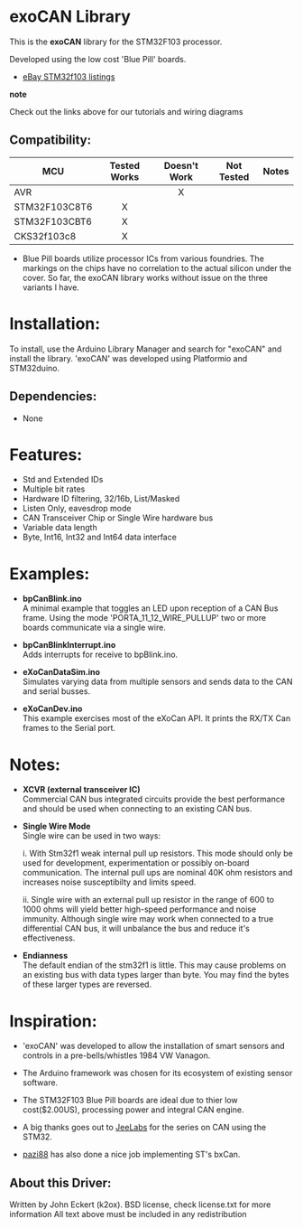 #  exoCAN Library 



<!--https://github.com/exothink/eXoCAN/assets/eXoCanXcvr.jpg 
[<img src="https://cdn-shop.adafruit.com/970x728/2021-00.jpg" width="500px">]
https://github.com/exothink/eXoCAN/blob/master/assets/eXoCanSingleWire.jpg
-->

This is the **exoCAN** library for the STM32F103 processor.  

Developed using the low cost 'Blue Pill' boards.
 * [eBay STM32f103 listings](https://www.ebay.com/sch/i.html?_from=R40&_trksid=m570.l1313&_nkw=stm32f103c8t6&_sacat=0&LH_TitleDesc=0&_osacat=0&_odkw=stm32f103+board)
 

**note** 

Check out the links above for our tutorials and wiring diagrams

<!-- START COMPATIBILITY TABLE -->

## Compatibility:

MCU                | Tested Works | Doesn't Work | Not Tested  | Notes
------------------ | :----------: | :----------: | :---------: | -----
AVR                |              |      X       |             |
STM32F103C8T6      |      X       |              |             | 
STM32F103CBT6      |      X       |              |             |
CKS32f103c8        |      X       |              |             |

  * Blue Pill boards utilize processor ICs from various foundries. The markings on the chips have no correlation to the actual silicon under the cover.  So far, the exoCAN library works without issue on the three variants I have.
  

<!-- END COMPATIBILITY TABLE -->

# Installation:
To install, use the Arduino Library Manager and search for "exoCAN" and install the library.  'exoCAN' was developed using Platformio and STM32duino.  

## Dependencies:
 * None

# Features:
* Std and Extended IDs
* Multiple bit rates
* Hardware ID filtering, 32/16b, List/Masked
* Listen Only, eavesdrop mode
* CAN Transceiver Chip or Single Wire hardware bus
* Variable data length
* Byte, Int16, Int32 and Int64 data interface

# Examples:
* **bpCanBlink.ino**  
A minimal example that toggles an LED upon reception of a CAN Bus frame.  Using the mode 'PORTA_11_12_WIRE_PULLUP' two or more boards communicate via a single wire.

* **bpCanBlinkInterrupt.ino**   
Adds interrupts for receive to bpBlink.ino.

* **eXoCanDataSim.ino**   
Simulates varying data from multiple sensors and sends data to the CAN and serial busses.

* **eXoCanDev.ino**  
This example exercises most of the eXoCan API. It prints the RX/TX Can frames to the Serial port.

# Notes: 
* **XCVR (external transceiver IC)**  
Commercial CAN bus integrated circuits provide the best performance and should be used when connecting to an existing CAN bus.  

* **Single Wire Mode**  
Single wire can be used in two ways: 

  i. With Stm32f1 weak internal pull up resistors.  This mode should only be used for development, experimentation or possibly on-board communication.  The internal pull ups are nominal 40K ohm resistors and increases noise susceptibilty and limits speed.  

    ii. Single wire with an external pull up resistor in the range of 600 to 1000 ohms will yield better high-speed performance and noise immunity.  Although single wire may work when connected to a true differential CAN bus, it will unbalance the bus and reduce it's effectiveness.

* **Endianness**  
The default endian of the stm32f1 is little.  This may cause problems on an existing bus with data types larger than byte.  You may find the bytes of these larger types are reversed.



# Inspiration:

 * 'exoCAN' was developed to allow the installation of smart sensors and controls in a pre-bells/whistles 1984 VW Vanagon.  

 * The Arduino framework was chosen for its ecosystem of existing sensor software.
 * The STM32F103 Blue Pill boards are ideal due to thier low cost($2.00US), processing power and integral CAN engine.
 * A big thanks goes out to [JeeLabs](https://jeelabs.org/projects/jeeh/) for the series on CAN using the STM32.  
 * [pazi88](https://github.com/pazi88/8Ch-EGT) has also done a nice job implementing ST's bxCan.


## About this Driver:
Written by John Eckert (k2ox).
BSD license, check license.txt for more information
All text above must be included in any redistribution

